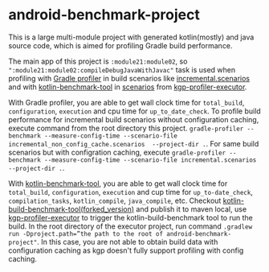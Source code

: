 # android-benchmark-project

This is a large multi-module project with generated kotlin(mostly) and java source code, which is aimed for profiling Gradle build performance. 

The main app of this project is `:module21:module02`, so `":module21:module02:compileDebugJavaWithJavac"` task is used when profiling with [Gradle profiler](https://github.com/gradle/gradle-profiler) in build scenarios like [incremental.scenarios](https://github.com/bingranl/android-benchmark-project/blob/main/incremental.scenarios) and with [kotlin-benchmark-tool](https://github.com/bingranl/kotlin-build-benchmarks) in [scenarios](https://github.com/bingranl/kgp-profiler-executor/blob/main/app/src/main/kotlin/com/example/foo/App.kt) from [kgp-profiler-executor](https://github.com/bingranl/kgp-profiler-executor). 


With Gradle profiler, you are able to get wall clock time for `total_build`, `configuration`, `execution` and cpu time for `up_to_date_check`. To profile build performance for incremental build scenarios without configuration caching, execute command from the root directory this project. `gradle-profiler --benchmark --measure-config-time --scenario-file incremental_non_config_cache.scenarios  --project-dir .`. For same build scenarios but with configration caching, execute `gradle-profiler --benchmark --measure-config-time --scenario-file incremental.scenarios  --project-dir .`.

With [kotlin-benchmark-tool](https://github.com/bingranl/kotlin-build-benchmarks), you are able to get wall clock time for `total_build`, `configuration`, `execution` and cup time for `up_to-date_check`, `compilation_tasks`, `kotlin_compile`, `java_compile`, etc. Checkout [kotlin-build-benchmark-tool(forked_version)](https://github.com/bingranl/kotlin-build-benchmarks) and publish it to maven local, use [kgp-profiler-executor](https://github.com/bingranl/kgp-profiler-executor) to trigger the kotlin-build-benchmark tool to run the build. In the root directory of the executor project, run command `.gradlew run -Dproject.path=”the path to the root of android-benchmark-project"`. In this case, you are not able to obtain build data with configuration caching as kgp doesn't fully support profiling with config caching.
